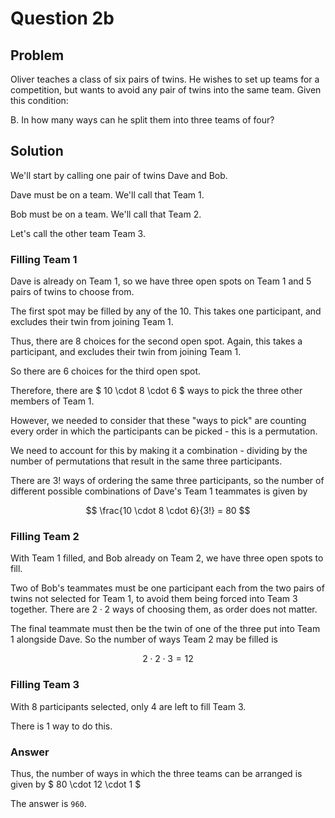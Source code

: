 # Question 2b

## Problem

Oliver teaches a class of six pairs of twins. He wishes to set up teams for a competition, but wants to avoid any pair of twins into the same team. Given this condition:

B. In how many ways can he split them into three teams of four?

## Solution

We'll start by calling one pair of twins Dave and Bob.

Dave must be on a team. We'll call that Team 1.

Bob must be on a team. We'll call that Team 2.

Let's call the other team Team 3.

### Filling Team 1

Dave is already on Team 1, so we have three open spots on Team 1 and 5 pairs of twins to choose from.

The first spot may be filled by any of the 10. This takes one participant, and excludes their twin from joining Team 1.

Thus, there are 8 choices for the second open spot. Again, this takes a participant, and excludes their twin from joining Team 1.

So there are 6 choices for the third open spot.

Therefore, there are $ 10 \cdot 8 \cdot 6 $ ways to pick the three other members of Team 1.

However, we needed to consider that these "ways to pick" are counting every order in which the participants can be picked - this is a permutation.

We need to account for this by making it a combination - dividing by the number of permutations that result in the same three participants.

There are $3!$ ways of ordering the same three participants, so the number of different possible combinations of Dave's Team 1 teammates is given by

$$
\frac{10 \cdot 8 \cdot 6}{3!} = 80
$$

### Filling Team 2

With Team 1 filled, and Bob already on Team 2, we have three open spots to fill.

Two of Bob's teammates must be one participant each from the two pairs of twins not selected for Team 1, to avoid them being forced into Team 3 together. There are $2 \cdot 2$ ways of choosing them, as order does not matter.

The final teammate must then be the twin of one of the three put into Team 1 alongside Dave. So the number of ways Team 2 may be filled is

$$
2 \cdot 2 \cdot 3 = 12
$$

### Filling Team 3

With 8 participants selected, only 4 are left to fill Team 3.

There is $1$ way to do this.

### Answer

Thus, the number of ways in which the three teams can be arranged is given by $ 80 \cdot 12 \cdot 1 $

The answer is `960`.
